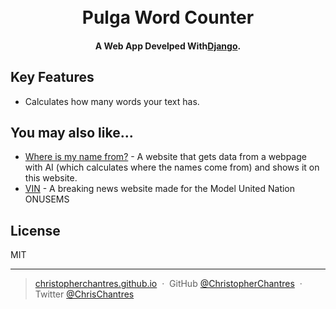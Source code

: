 
<h1 align="center">
  <br>
  Pulga Word Counter
  <br>
</h1>

<h4 align="center">A Web App Develped With<a href="https://www.djangoproject.com/" target="_blank">Django</a>.</h4>

<!-- ![screenshot](https://raw.githubusercontent.com/amitmerchant1990/electron-markdownify/master/app/img/markdownify.gif) -->

## Key Features

* Calculates how many words your text has.

## You may also like...

- [Where is my name from?](https://christopherchantres.github.io/api.names.js/) - A website that gets data from a webpage with AI (which calculates where the names come from) and shows it on this website.
- [VIN](https://vin.cuerpode.repl.co/index.html) - A breaking news website made for the Model United Nation ONUSEMS

## License

MIT

---

> [christopherchantres.github.io](https://christopherchantres.github.io/) &nbsp;&middot;&nbsp;
> GitHub [@ChristopherChantres](https://github.com/ChristopherChantres) &nbsp;&middot;&nbsp;
> Twitter [@ChrisChantres](https://twitter.com/ChrisChantres)


